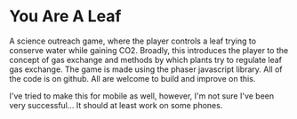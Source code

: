 # You Are A Leaf
A science outreach game, where the player controls a leaf trying to conserve water while gaining CO2. Broadly, this introduces the player to the concept of gas exchange and methods by which plants try to regulate leaf gas exchange. The game is made using the phaser javascript library. All of the code is on github. All are welcome to build and improve on this.

I've tried to make this for mobile as well, however, I'm not sure I've been very successful... It should at least work on some phones.
